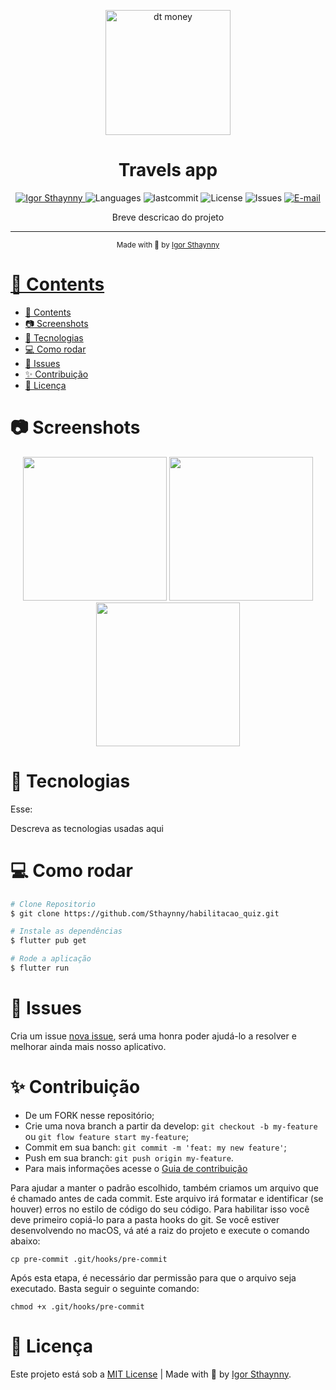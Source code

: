 <p align="center">
   <img src="https://user-images.githubusercontent.com/46109133/236302177-f6c8509b-6124-47b9-ba9e-2d12b06fcd3e.png" alt="dt money" width="200"/>
</p>

<h1 align="center">Travels app</h1> 

<p align="center">
   <a href="https://www.linkedin.com/in/igor-sthaynny/">
      <img alt="Igor Sthaynny" src="https://img.shields.io/badge/-Sthaynny-5965e0?style=flat&logo=Linkedin&logoColor=white"/>
   </a>
  <img alt="Languages" src="https://img.shields.io/github/languages/count/Sthaynny/habilitacao_quiz?color=%235963C5" />
  <img alt="lastcommit" src="https://img.shields.io/github/last-commit/Sthaynny/habilitacao_quiz?color=%235761C3" />
  <img alt="License" src="https://img.shields.io/github/license/Sthaynny/habilitacao_quiz?color=%235E69D7" />
  <img alt="Issues" src="https://img.shields.io/github/issues/Sthaynny/habilitacao_quiz?color=%235965E0">
  <a href="mailto:igorsthaynny@gmail.com">
   <img alt="E-mail" src="https://img.shields.io/badge/-igorsthaynny%40gmail.com-%23525DCB" />
  </a>
</p>

<p align="center">Breve descricao do projeto</p>

<hr />

<div align="center">
  <sub> Made with 💖 by
    <a href="https://github.com/Sthaynny">Igor Sthaynny
  </sub>
</div>

# 📌 Contents

- [📌 Contents](#-contents)
- [:camera: Screenshots](#camera-screenshots)
- [:rocket: Tecnologias](#rocket-tecnologias)
- [:computer: Como rodar](#computer-como-rodar)
- [:bug: Issues](#bug-issues)
- [:sparkles: Contribuição](#sparkles-contribuição)
- [:page_facing_up: Licença](#page_facing_up-licença)

# :camera: Screenshots
<div align="center">
   <img src="https://user-images.githubusercontent.com/46109133/155231022-7d54b0eb-a0c5-4e60-a244-3e5c30fc9373.jpeg" width="230"/>
   <img src="https://user-images.githubusercontent.com/46109133/155231022-7d54b0eb-a0c5-4e60-a244-3e5c30fc9373.jpeg" width="230"/>
   <img src="https://user-images.githubusercontent.com/46109133/155231022-7d54b0eb-a0c5-4e60-a244-3e5c30fc9373.jpeg" width="230"/>

</div>
  


# :rocket: Tecnologias
Esse:

Descreva as tecnologias usadas aqui

# :computer: Como rodar

```bash
# Clone Repositorio
$ git clone https://github.com/Sthaynny/habilitacao_quiz.git

# Instale as dependências
$ flutter pub get

# Rode a aplicação
$ flutter run
```

# :bug: Issues

Cria um issue <a href="https://github.com/Sthaynny/habilitacao_quiz/issues">nova issue</a>, será uma honra poder ajudá-lo a resolver e melhorar ainda mais nosso aplicativo.

# :sparkles: Contribuição

- De um FORK nesse repositório;
- Crie uma nova branch a partir da develop: `git checkout -b my-feature` ou `git flow feature start my-feature`;
- Commit em sua banch: `git commit -m 'feat: my new feature'`;
- Push em sua branch: `git push origin my-feature`.
- Para mais informações acesse o [Guia de contribuição](https://github.com/Sthaynny/habilitacao_quiz/blob/main/.github/contributing.md)
  
Para ajudar a manter o padrão escolhido, também criamos um arquivo que é chamado antes de cada commit. Este arquivo irá formatar e identificar (se houver) erros no estilo de código do seu código. Para habilitar isso você deve primeiro copiá-lo para a pasta hooks do git. Se você estiver desenvolvendo no macOS, vá até a raiz do projeto e execute o comando abaixo:

```
cp pre-commit .git/hooks/pre-commit
```

Após esta etapa, é necessário dar permissão para que o arquivo seja executado. Basta seguir o seguinte comando:

```
chmod +x .git/hooks/pre-commit
```


# :page_facing_up: Licença

Este projeto está sob a [MIT License](./LICENSE) |
Made with 💖 by [Igor Sthaynny](https://www.linkedin.com/in/igor-sthaynny/).
